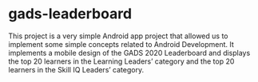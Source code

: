 # gads-leaderboard
This project is a very simple Android app project that allowed us to implement some simple concepts related to Android Development. It implements a mobile design of the GADS 2020 Leaderboard and displays the top 20 learners in the Learning Leaders’ category and the top 20 learners in the Skill IQ Leaders’ category.
